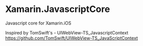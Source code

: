 Xamarin.JavascriptCore
======================

Javascript core for Xamarin.iOS

Inspired by TomSwift's - UIWebView-TS_JavascriptContext  
https://github.com/TomSwift/UIWebView-TS_JavaScriptContext
